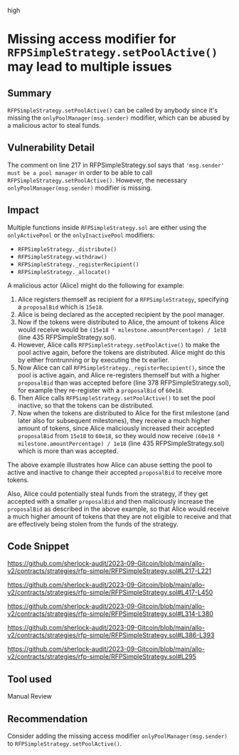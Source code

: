 high

# Missing access modifier for `RFPSimpleStrategy.setPoolActive()` may lead to multiple issues
## Summary

`RFPSimpleStrategy.setPoolActive()` can be called by anybody since it's missing the `onlyPoolManager(msg.sender)` modifier, which can be abused by a malicious actor to steal funds.

## Vulnerability Detail

The comment on line 217 in RFPSimpleStrategy.sol says that `'msg.sender' must be a pool manager` in order to be able to call `RFPSimpleStrategy.setPoolActive()`. However, the necessary `onlyPoolManager(msg.sender)` modifier is missing.

## Impact

Multiple functions inside `RFPSimpleStrategy.sol` are either using the `onlyActivePool` or the `onlyInactivePool` modifiers:

* `RFPSimpleStrategy._distribute()`
* `RFPSimpleStrategy.withdraw()`
* `RFPSimpleStrategy._registerRecipient()`
* `RFPSimpleStrategy._allocate()`

A malicious actor (Alice) might do the following for example:

1. Alice registers themself as recipient for a `RFPSimpleStrategy`, specifying a `proposalBid` which is `15e18`.
1. Alice is being declared as the accepted recipient by the pool manager.
1. Now if the tokens were distributed to Alice, the amount of tokens Alice would receive would be `(15e18 * milestone.amountPercentage) / 1e18` (line 435 RFPSimpleStrategy.sol).
1. However, Alice calls `RFPSimpleStrategy.setPoolActive()` to make the pool active again, before the tokens are distributed. Alice might do this by either frontrunning or by executing the tx earlier.
1. Now Alice can call `RFPSimpleStrategy._registerRecipient()`, since the pool is active again, and Alice re-registers themself but with a higher `proposalBid` than was accepted before (line 378 RFPSimpleStrategy.sol), for example they re-register with a `proposalBid` of `60e18`.
1. Then Alice calls `RFPSimpleStrategy.setPoolActive()` to set the pool inactive, so that the tokens can be distributed.
1. Now when the tokens are distributed to Alice for the first milestone (and later also for subsequent milestones), they receive a much higher amount of tokens, since Alice maliciously increased their accepted `proposalBid` from `15e18` to `60e18`, so they would now receive `(60e18 * milestone.amountPercentage) / 1e18` (line 435 RFPSimpleStrategy.sol) which is more than was accepted.

The above example illustrates how Alice can abuse setting the pool to active and inactive to change their accepted `proposalBid` to receive more tokens.

Also, Alice could potentially steal funds from the strategy, if they get accepted with a smaller `proposalBid` and then maliciously increase the `proposalBid` as described in the above example, so that Alice would receive a much higher amount of tokens that they are not eligible to receive and that are effectively being stolen from the funds of the strategy.

## Code Snippet

https://github.com/sherlock-audit/2023-09-Gitcoin/blob/main/allo-v2/contracts/strategies/rfp-simple/RFPSimpleStrategy.sol#L217-L221

https://github.com/sherlock-audit/2023-09-Gitcoin/blob/main/allo-v2/contracts/strategies/rfp-simple/RFPSimpleStrategy.sol#L417-L450

https://github.com/sherlock-audit/2023-09-Gitcoin/blob/main/allo-v2/contracts/strategies/rfp-simple/RFPSimpleStrategy.sol#L314-L380

https://github.com/sherlock-audit/2023-09-Gitcoin/blob/main/allo-v2/contracts/strategies/rfp-simple/RFPSimpleStrategy.sol#L386-L393

https://github.com/sherlock-audit/2023-09-Gitcoin/blob/main/allo-v2/contracts/strategies/rfp-simple/RFPSimpleStrategy.sol#L295


## Tool used

Manual Review

## Recommendation

Consider adding the missing access modifier `onlyPoolManager(msg.sender)` to `RFPSimpleStrategy.setPoolActive()`.
